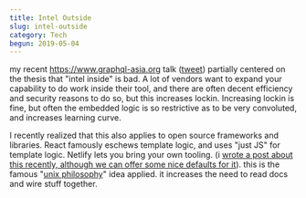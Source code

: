 ```yaml
---
title: Intel Outside
slug: intel-outside
category: Tech
begun: 2019-05-04
---
```


my recent https://www.graphql-asia.org talk ([tweet](https://mobile.twitter.com/swyx/status/1118540249305681922)) partially centered on the thesis that "intel inside" is bad. A lot of vendors want to expand your capability to do work inside their tool, and there are often decent efficiency and security reasons to do so, but this increases lockin. Increasing lockin is fine, but often the embedded logic is so restrictive as to be very convoluted, and increases learning curve.

I recently realized that this also applies to open source frameworks and libraries. React famously eschews template logic, and uses "just JS" for template logic. Netlify lets you bring your own tooling. (i [wrote a post about this recently, although we can offer some nice defaults for it](https://www.netlify.com/blog/2019/04/24/zero-config-yet-technology-agnostic-how-netlify-dev-detectors-work/)). this is the famous "[unix philosophy](https://en.wikipedia.org/wiki/Unix_philosophy)" idea applied. it increases the need to read docs and wire stuff together.
